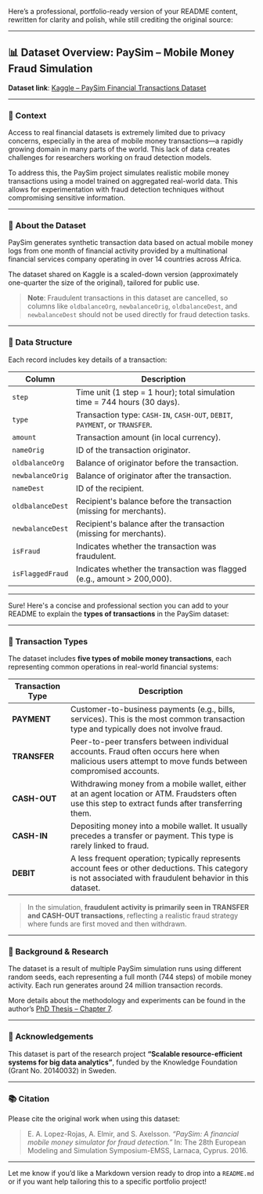 Here’s a professional, portfolio-ready version of your README content, rewritten for clarity and polish, while still crediting the original source:

---

## 📊 Dataset Overview: PaySim – Mobile Money Fraud Simulation

**Dataset link**: [Kaggle – PaySim Financial Transactions Dataset](https://www.kaggle.com/datasets/ealaxi/paysim1)

---

### 🧠 Context

Access to real financial datasets is extremely limited due to privacy concerns, especially in the area of mobile money transactions—a rapidly growing domain in many parts of the world. This lack of data creates challenges for researchers working on fraud detection models.

To address this, the PaySim project simulates realistic mobile money transactions using a model trained on aggregated real-world data. This allows for experimentation with fraud detection techniques without compromising sensitive information.

---

### 📁 About the Dataset

PaySim generates synthetic transaction data based on actual mobile money logs from one month of financial activity provided by a multinational financial services company operating in over 14 countries across Africa.

The dataset shared on Kaggle is a scaled-down version (approximately one-quarter the size of the original), tailored for public use.

> **Note**: Fraudulent transactions in this dataset are cancelled, so columns like `oldbalanceOrg`, `newbalanceOrig`, `oldbalanceDest`, and `newbalanceDest` should not be used directly for fraud detection tasks.

---

### 🧾 Data Structure

Each record includes key details of a transaction:

| Column | Description |
|--------|-------------|
| `step` | Time unit (1 step = 1 hour); total simulation time = 744 hours (30 days). |
| `type` | Transaction type: `CASH-IN`, `CASH-OUT`, `DEBIT`, `PAYMENT`, or `TRANSFER`. |
| `amount` | Transaction amount (in local currency). |
| `nameOrig` | ID of the transaction originator. |
| `oldbalanceOrg` | Balance of originator before the transaction. |
| `newbalanceOrig` | Balance of originator after the transaction. |
| `nameDest` | ID of the recipient. |
| `oldbalanceDest` | Recipient's balance before the transaction (missing for merchants). |
| `newbalanceDest` | Recipient's balance after the transaction (missing for merchants). |
| `isFraud` | Indicates whether the transaction was fraudulent. |
| `isFlaggedFraud` | Indicates whether the transaction was flagged (e.g., amount > 200,000). |

---

Sure! Here's a concise and professional section you can add to your README to explain the **types of transactions** in the PaySim dataset:

---

### 🔄 Transaction Types

The dataset includes **five types of mobile money transactions**, each representing common operations in real-world financial systems:

| Transaction Type | Description |
|------------------|-------------|
| **PAYMENT**      | Customer-to-business payments (e.g., bills, services). This is the most common transaction type and typically does not involve fraud. |
| **TRANSFER**     | Peer-to-peer transfers between individual accounts. Fraud often occurs here when malicious users attempt to move funds between compromised accounts. |
| **CASH-OUT**     | Withdrawing money from a mobile wallet, either at an agent location or ATM. Fraudsters often use this step to extract funds after transferring them. |
| **CASH-IN**      | Depositing money into a mobile wallet. It usually precedes a transfer or payment. This type is rarely linked to fraud. |
| **DEBIT**        | A less frequent operation; typically represents account fees or other deductions. This category is not associated with fraudulent behavior in this dataset. |

> In the simulation, **fraudulent activity is primarily seen in TRANSFER and CASH-OUT transactions**, reflecting a realistic fraud strategy where funds are first moved and then withdrawn.

---


### 🔬 Background & Research

The dataset is a result of multiple PaySim simulation runs using different random seeds, each representing a full month (744 steps) of mobile money activity. Each run generates around 24 million transaction records. 

More details about the methodology and experiments can be found in the author’s [PhD Thesis – Chapter 7](http://urn.kb.se/resolve?urn=urn:nbn:se:bth-12932).

---

### 🙌 Acknowledgements

This dataset is part of the research project **“Scalable resource-efficient systems for big data analytics”**, funded by the Knowledge Foundation (Grant No. 20140032) in Sweden.

---

### 📚 Citation

Please cite the original work when using this dataset:

> E. A. Lopez-Rojas, A. Elmir, and S. Axelsson. *“PaySim: A financial mobile money simulator for fraud detection.”* In: The 28th European Modeling and Simulation Symposium-EMSS, Larnaca, Cyprus. 2016.

---

Let me know if you’d like a Markdown version ready to drop into a `README.md` or if you want help tailoring this to a specific portfolio project!